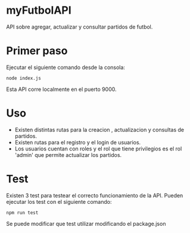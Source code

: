 # myFutbolAPI
API sobre agregar, actualizar y consultar partidos de futbol.

# Primer paso
Ejecutar el siguiente comando desde la consola:
```
node index.js
```
Esta API corre localmente en el puerto 9000.

# Uso

* Existen distintas rutas para la creacion , actualizacion y consultas de partidos.
* Existen rutas para el registro y el login de usuarios. 
* Los usuarios cuentan con roles y el rol que tiene privilegios es el rol 'admin' que permite actualizar los partidos.

# Test
Existen 3 test para testear el correcto funcionamiento de la API.
Pueden ejecutar los test con el siguiente comando:
```
npm run test
```
Se puede modificar que test utilizar modificando el package.json
